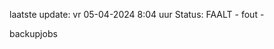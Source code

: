 laatste update: 
vr 05-04-2024  8:04   uur 
Status: FAALT - fout - 
<div class="service R">backupjobs</div>